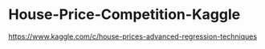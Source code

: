 # House-Price-Competition-Kaggle
https://www.kaggle.com/c/house-prices-advanced-regression-techniques
